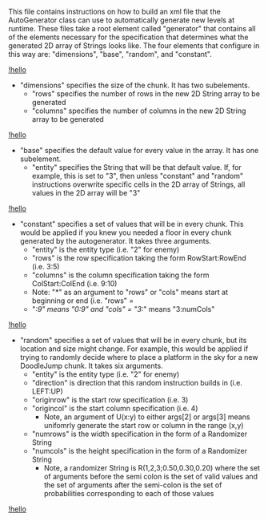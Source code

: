 This file contains instructions on how to build an xml file that the AutoGenerator
class can use to automatically generate new levels at runtime. These files take 
a root element called "generator" that contains all of the elements necessary for 
the specification that determines what the generated 2D array of Strings looks like. 
The four elements that configure in this way are: "dimensions", "base", "random", and "constant".

[!hello](./doc/autogenerator.png)

* "dimensions" specifies the size of the chunk. It has two subelements.
  * "rows" specifies the number of rows in the new 2D String array to be generated
  * "columns" specifies the number of columns in the new 2D String array to be generated

[!hello](./doc/dimensions.png)

* "base" specifies the default value for every value in the array. It has one subelement.
  * "entity" specifies the String that will be that default value. If, for example, this is
    set to "3", then unless "constant" and "random" instructions overwrite specific cells
    in the 2D array of Strings, all values in the 2D array will be "3"
    
[!hello](./doc/base.png)
    
* "constant" specifies a set of values that will be in every chunk. This would be applied
  if you knew you needed a floor in every chunk generated by the autogenerator. It takes 
  three arguments.
     * "entity" is the entity type (i.e. "2" for enemy)
     * "rows" is the row specification taking the form RowStart:RowEnd (i.e. 3:5)
     * "columns" is the column specification taking the form ColStart:ColEnd (i.e. 9:10)
     * Note: "*" as an argument to "rows" or "cols" means start at beginning or end (i.e. "rows" =
     * "*:9" means "0:9" and "cols" = "3:*" means "3:numCols"
     
[!hello](./doc/constant.png)   
  
* "random" specifies a set of values that will be in every chunk, but its location and
  size might change. For example, this would be applied if trying to randomly decide
  where to place a platform in the sky for a new DoodleJump chunk. It takes six arguments.
     * "entity" is the entity type (i.e. "2" for enemy)
     * "direction" is direction that this random instruction builds in (i.e. LEFT:UP)
     * "originrow" is the start row specification (i.e. 3)
     * "origincol" is the start column specification (i.e. 4)
        * Note, an argument of U(x:y) to either args[2] or args[3] means unifomrly generate the
          start row or column in the range (x,y)
     * "numrows" is the width specification in the form of a Randomizer String
     * "numcols" is the height specification in the form of a Randomizer String
        * Note, a randomizer String is R(1,2,3;0.50,0.30,0.20) where the set of arguments before the
          semi colon is the set of valid values and the set of arguments after the semi-colon is the
          set of probabilities corresponding to each of those values
          
[!hello](./doc/random.png)